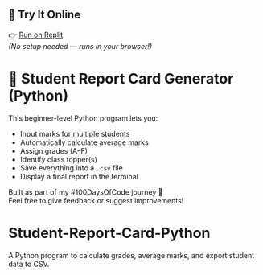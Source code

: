 ## 🚀 Try It Online

👉 [Run on Replit](https://replit.com/@chatgptlabs/StudentReportCard)  
*(No setup needed — runs in your browser!)*



# 📝 Student Report Card Generator (Python)

This beginner-level Python program lets you:

- Input marks for multiple students
- Automatically calculate average marks
- Assign grades (A–F)
- Identify class topper(s)
- Save everything into a `.csv` file
- Display a final report in the terminal



Built as part of my #100DaysOfCode journey 💪  
Feel free to give feedback or suggest improvements!
# Student-Report-Card-Python
A Python program to calculate grades, average marks, and export student data to CSV.
